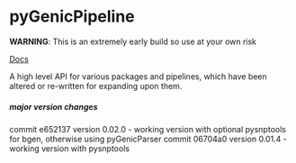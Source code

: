 # pyGenicPipeline

**WARNING**: This is an extremely early build so use at your own risk

[Docs](https://sbaker-dev.github.io/pyGenicPipeline/.)

A high level API for various packages and pipelines, which have been altered or re-written for expanding upon them. 

 

##### major version changes

commit e652137 version 0.02.0 - working version with optional pysnptools for bgen, otherwise using pyGenicParser
commit 06704a0 version 0.01.4 - working version with pysnptools
